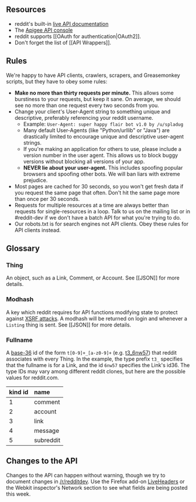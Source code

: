## Resources
* reddit's built-in [live API documentation](http://www.reddit.com/dev/api)
* The [Apigee API console](https://apigee.com/console/reddit)
* reddit supports [[OAuth for authentication|OAuth2]].
* Don't forget the list of [[API Wrappers]].

<h2 id="rules">Rules</h2>
We're happy to have API clients, crawlers, scrapers, and Greasemonkey scripts,
but they have to obey some rules:

* **Make no more than thirty requests per minute.** This allows some burstiness
  to your requests, but keep it sane. On average, we should see no more than
  one request every two seconds from you.
* Change your client's User-Agent string to something unique and descriptive,
  preferably referencing your reddit username.
    * Example: `User-Agent: super happy flair bot v1.0 by /u/spladug`
    * Many default User-Agents (like "Python/urllib" or "Java") are drastically
      limited to encourage unique and descriptive user-agent strings.
    * If you're making an application for others to use, please include a
      version number in the user agent. This allows us to block buggy versions
      without blocking all versions of your app.
    * **NEVER lie about your user-agent.** This includes spoofing popular
      browsers and spoofing other bots. We will ban liars with extreme
      prejudice.
* Most pages are cached for 30 seconds, so you won't get fresh data if you
  request the same page that often. Don't hit the same page more than once
  per 30 seconds.
* Requests for multiple resources at a time are always better than requests for
  single-resources in a loop. Talk to us on the mailing list or in #reddit-dev
  if we don't have a batch API for what you're trying to do.
* Our robots.txt is for search engines not API clients. Obey these rules for
  API clients instead.

## Glossary ##

### Thing ###

An object, such as a Link, Comment, or Account.  See [[JSON]] for more details.

### Modhash ###

A key which reddit requires for API functions modifying state to protect
against [XSRF attacks](http://en.wikipedia.org/wiki/CSRF).  A modhash will be
returned on login and whenever a `Listing` thing is sent.  See [[JSON]] for
more details.

### Fullname ###

A [base-36](http://en.wikipedia.org/wiki/Base_36) id of the form
`t[0-9]+_[a-z0-9]+` (e.g.
[t3_6nw57](http://www.reddit.com/r/programming/comments/6nw57/)) that reddit
associates with every Thing. In the example, the type prefix `t3_` specifies
that the fullname is for a Link, and the id `6nw57` specifies the Link's id36.
The type IDs may vary among different reddit clones, but here are the possible
values for reddit.com.

| **kind id** | **name** |
|:---|:---------|
|  1 | comment
|  2 | account
|  3 | link
|  4 | message
|  5 | subreddit

## Changes to the API ##

Changes to the API can happen without warning, though we try to document
changes in [/r/redditdev](http://www.reddit.com/r/redditdev). Use the Firefox
add-on
[LiveHeaders](https://addons.mozilla.org/en-us/firefox/addon/live-http-headers/)
or the Webkit inspector's Network section to see what fields are being posted
this week.
